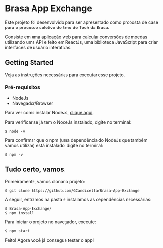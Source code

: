 # Brasa App Exchange

Este projeto foi desenvolvido para ser apresentado como proposta de case para o processo seletivo do time de Tech da Brasa. 

Consiste em uma aplicação web para calcular conversões de moedas utilizando uma API e feito em ReactJs, uma biblioteca JavaScript para criar interfaces de usuário interativas.

## Getting Started

Veja as instruções necessárias para executar esse projeto.

### Pré-requisitos

* NodeJs
* Navegador/Browser

Para ver como instalar NodeJs, [clique aqui](https://nodejs.org/en/download/).

Para verificar se já tem o NodeJs instalado, digite no terminal:

```console
$ node -v
```

Para confirmar que o npm (uma dependência do NodeJs que também vamos utilizar) está instalado, digite no terminal:

```console
$ npm -v
```

## Tudo certo, vamos.

Primeiramente, vamos clonar o projeto: 

```console
$ git clone https://github.com/GCandicella/Brasa-App-Exchange
```

A seguir, entramos na pasta e instalamos as dependências necessárias:

```console
$ Brasa-App-Exchange/
$ npm install
```
Para iniciar o projeto no navegador, execute:

```console
$ npm start
```

Feito! Agora você já consegue testar o app!

